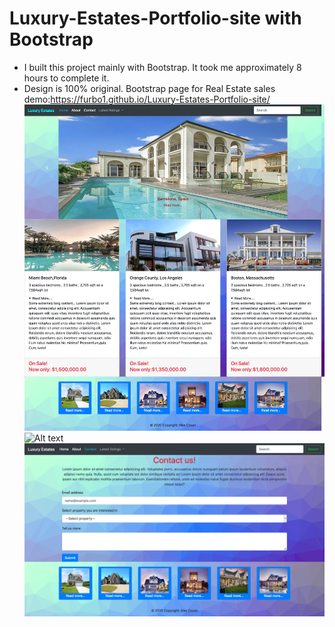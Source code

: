 # Luxury-Estates-Portfolio-site with Bootstrap
- I built this project mainly with Bootstrap. It took me approximately 8 hours to complete it. 
- Design is 100% original.
Bootstrap page for Real Estate sales demo:https://furbo1.github.io/Luxury-Estates-Portfolio-site/
![Alt text](https://github.com/furbo1/Luxury-Estates-Portfolio-site/blob/master/Screenshot_2020-10-04%20Luxury%20homes.jpg)
![Alt text]()
![Alt text](https://github.com/furbo1/Luxury-Estates-Portfolio-site/blob/master/Screenshot_2020-10-04%20Luxury%20homes(1).png)
